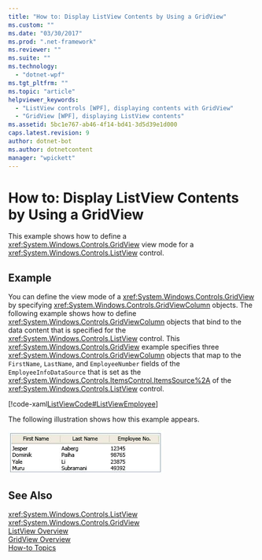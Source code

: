 ```yaml
---
title: "How to: Display ListView Contents by Using a GridView"
ms.custom: ""
ms.date: "03/30/2017"
ms.prod: ".net-framework"
ms.reviewer: ""
ms.suite: ""
ms.technology: 
  - "dotnet-wpf"
ms.tgt_pltfrm: ""
ms.topic: "article"
helpviewer_keywords: 
  - "ListView controls [WPF], displaying contents with GridView"
  - "GridView [WPF], displaying ListView contents"
ms.assetid: 5bc1e767-ab46-4f14-bd41-3d5d39e1d000
caps.latest.revision: 9
author: dotnet-bot
ms.author: dotnetcontent
manager: "wpickett"
---
```

# How to: Display ListView Contents by Using a GridView
This example shows how to define a <xref:System.Windows.Controls.GridView> view mode for a <xref:System.Windows.Controls.ListView> control.  
  
## Example  
 You can define the view mode of a <xref:System.Windows.Controls.GridView> by specifying <xref:System.Windows.Controls.GridViewColumn> objects. The following example shows how to define <xref:System.Windows.Controls.GridViewColumn> objects that bind to the data content that is specified for the <xref:System.Windows.Controls.ListView> control. This <xref:System.Windows.Controls.GridView> example specifies three <xref:System.Windows.Controls.GridViewColumn> objects that map to the `FirstName`, `LastName`, and `EmployeeNumber` fields of the `EmployeeInfoDataSource` that is set as the <xref:System.Windows.Controls.ItemsControl.ItemsSource%2A> of the <xref:System.Windows.Controls.ListView> control.  
  
 [!code-xaml[ListViewCode#ListViewEmployee](../../../../samples/snippets/csharp/VS_Snippets_Wpf/ListViewCode/CSharp/Window1.xaml#listviewemployee)]  
  
 The following illustration shows how this example appears.  
  
 ![ListView with GridView output](../../../../docs/framework/wpf/controls/media/listviewgridview.JPG "ListViewGridView")  
  
## See Also  
 <xref:System.Windows.Controls.ListView>   
 <xref:System.Windows.Controls.GridView>   
 [ListView Overview](../../../../docs/framework/wpf/controls/listview-overview.md)   
 [GridView Overview](../../../../docs/framework/wpf/controls/gridview-overview.md)   
 [How-to Topics](../../../../docs/framework/wpf/controls/listview-how-to-topics.md)
